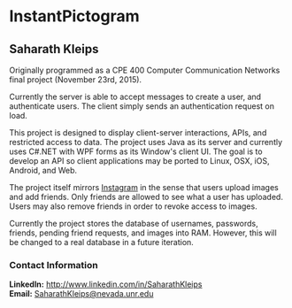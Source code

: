 # InstantPictogram
## Saharath Kleips
Originally programmed as a CPE 400 Computer Communication Networks final project (November 23rd, 2015).

Currently the server is able to accept messages to create a user, and authenticate users. The client simply sends an authentication request on load.

This project is designed to display client-server interactions, APIs, and restricted access to data. The project uses Java as its server and currently uses C#.NET with WPF forms as its Window's client UI. The goal is to develop an API so client applications may be ported to Linux, OSX, iOS, Android, and Web.

The project itself mirrors [Instagram](https://instagram.com/) in the sense that users upload images and add friends. Only friends are allowed to see what a user has uploaded. Users may also remove friends in order to revoke access to images.

Currently the project stores the database of usernames, passwords, friends, pending friend requests, and images into RAM. However, this will be changed to a real database in a future iteration.

### Contact Information
**LinkedIn:** http://www.linkedin.com/in/SaharathKleips  
**Email:** SaharathKleips@nevada.unr.edu